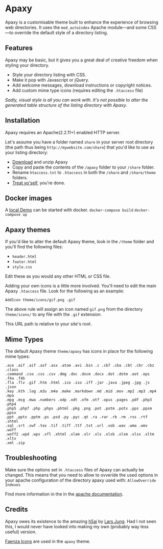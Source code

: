 # Apaxy

Apaxy is a customisable theme built to enhance the experience of browsing web directories. It uses the `mod_autoindex` Apache module—and some CSS—to override the default style of a directory listing.

## Features

Apaxy may be basic, but it gives you a great deal of creative freedom when styling your directory.

* Style your directory listing with CSS.
* Make it pop with Javascript or jQuery.
* Add welcome messages, download instructions or copyright notices.
* Add custom mime type icons (requires editing the `.htaccess` file)

_Sadly, visual style is all you can work with. It's not possible to alter the generated table structure of the listing directory with Apaxy._

## Installation

Apaxy requires an Apache(2.2.11+) enabled HTTP server.

Let's assume you have a folder named `share` in your server root directory (the path thus being `http://mywebsite.com/share`) that you'd like to use as your listing directory:

* [Download](https://github.com/AdamWhitcroft/Apaxy/archive/master.zip) and unzip Apaxy
* Copy and paste the contents of the `/apaxy` folder to your `/share` folder.
* Rename `htaccess.txt` to `.htaccess` in both the `/share` and `/share/theme` folders.
* [Treat yo'self](http://25.media.tumblr.com/tumblr_lw7q28y0Mz1qanm80o1_500.gif), you're done.

## Docker images

A [local Demo](http://localhost:8080) can be started with docker.
`docker-compose build`
`docker-compose up`


## Apaxy themes

If you'd like to alter the default Apaxy theme, look in the `/theme` folder and you'll find the following files:

* `header.html`
* `footer.html`
* `style.css`

Edit these as you would any other HTML or CSS file.

Adding your own icons is a little more involved. You'll need to edit the main Apaxy `.htaccess` file. Look for the following as an example:

    AddIcon theme/icons/gif.png .gif

The above rule will assign an icon named `gif.png` from the directory `theme/icons/` to any file with the `.gif` extension.

This URL path is relative to your site's root.

## Mime Types

The default Apaxy theme `theme/apaxy` has icons in place for the following mime types:

    .ace .aif .aif .asf .asx .atom .avi .bin .c .cb7 .cba .cbt .cbr .cbz .class
    .command .cso .css .csv .dmg .doc .docm .docx .dot .dotm .eot .eps .f4a .f4b
    .fla .flv .gif .htm .html .ico .iso .iff .jar .java .jpeg .jpg .js .json
    .key .kth .log .m3u .m4a .make .markdown .md .mid .mov .mp2 .mp3 .mp4 .mpa
    .mpg .msg .mwa .numbers .odp .odt .ofm .otf .opus .pages .pdf .php3 .php4
    .php5 .php7 .php .phps .phtml .pkg .png .pot .potm .potx .pps .ppsm .ppsx
    .ppt .pptx .pptm .ps .psd .py .pyc .qt .ra .rar .rb .rm .rss .rtf .shtml
    .sql .srt .swf .tex .tif .tiff .ttf .txt .url .vob .wav .wma .wmv .woff
    .woff2 .wpd .wps .xfl .xhtml .xlam .xlr .xls .xlsb .xlsm .xlsx .xltm .xltx
    .xml .zip

## Troubleshooting

Make sure the options set in `.htaccess` files of Apaxy can actually be changed. This means that you need to allow to ovveride the used options in your apache configuration of the directory apaxy used with: `AllowOverride Indexes`

Find more information in the in the [apache documentation](https://httpd.apache.org/docs/2.2/de/mod/core.html).

## Credits

Apaxy owes its existence to the amazing [h5ai](http://larsjung.de/h5ai/) by [Lars Jung](https://twitter.com/lrsjng). Had I not seen this, I would never have looked into making my own (probably way less useful) version.

[Faenza Icons](http://tiheum.deviantart.com/art/Faenza-Icons-173323228) are used in the `apaxy` theme.
